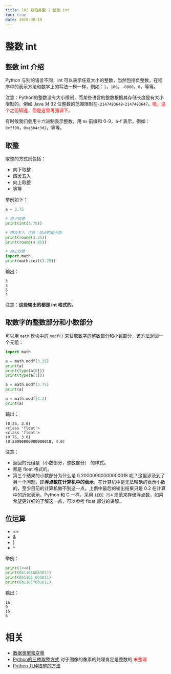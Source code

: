 ```yaml
---
title: 102 数值类型 2 整数 int
toc: true
date: 2018-08-19
---
```


# 整数 int

## 整数 int 介绍

Python 与别的语言不同，int 可以表示任意大小的整数，当然包括负整数，在程序中的表示方法和数学上的写法一模一样，例如：`1`，`100`，`-8080`，`0`，等等。

注意：Python的整数没有大小限制，而某些语言的整数根据其存储长度是有大小限制的，例如 Java 对 32 位整数的范围限制在`-2147483648`-`2147483647`。<span style="color:red;">嗯，这个之前知道，但是这里再强调下。</span>

有时候我们会用十六进制表示整数，用 `0x` 前缀和 0-9，a-f 表示，例如：`0xff00`，`0xa5b4c3d2`，等等。


## 取整

取整的方式则包括：

- 向下取整
- 四舍五入
- 向上取整
- 等等

举例如下：

```py
a = 3.75

# 向下取整
print(int(3.75))

# 四舍五入 注意：输出的是小数
print(round(3.25))
print(round(4.85))

# 向上取整
import math
print(math.ceil(3.25))
```

输出：

```
3
3
5
4
```

注意：**这些输出的都是 int 格式的。**


## 取数字的整数部分和小数部分

可以用 `math` 模块中的 `modf()` 来获取数字的整数部分和小数部分，该方法返回一个元组：

```py
import math

a = math.modf(3.25)
print(a)
print(type(a[0]))
print(type(a[1]))

a = math.modf(3.75)
print(a)

a = math.modf(4.2)
print(a)
```

输出：

```
(0.25, 3.0)
<class 'float'>
<class 'float'>
(0.75, 3.0)
(0.20000000000000018, 4.0)
```

注意：

- 返回的元组是（小数部分，整数部分） 的样式。
- 都是 float 格式的。
- 第三个结果的小数部分为什么是 0.20000000000000018 呢？这里涉及到了另一个问题，即**浮点数在计算机中的表示**，在计算机中是无法精确的表示小数的，至少目前的计算机做不到这一点。上例中最后的输出结果只是 0.2 在计算中的近似表示。Python 和 C 一样，采用 `IEEE 754` 规范来存储浮点数，如果希望更详细的了解这一点，可以参考 float 部分的讲解。




## 位运算

- <<
- &
- |
- ^

举例：

```py
print(1<<4)
print(0b1101&0b1011)
print(0b1101|0b1011)
print(0b1101^0b1011)
```

输出：

```
16
9
15
6
```


# 相关

- [数据类型和变量](https://www.liaoxuefeng.com/wiki/0014316089557264a6b348958f449949df42a6d3a2e542c000/001431658624177ea4f8fcb06bc4d0e8aab2fd7aa65dd95000)
- [Python的三种取整方式](https://blog.csdn.net/sinat_32547403/article/details/53375061) 对于图像的像素的处理肯定是整数的 <span style="color:red;">未整理</span>
- [Python 几种取整的方法](http://kuanghy.github.io/2016/09/07/Python-trunc)
